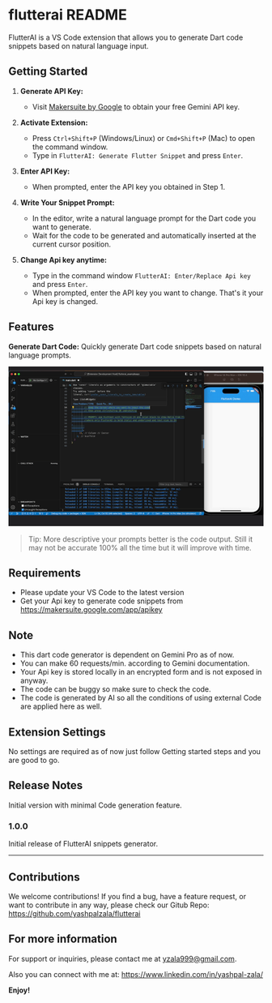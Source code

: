 # flutterai README

FlutterAI is a VS Code extension that allows you to generate Dart code snippets based on natural language input. 



## Getting Started

1. **Generate API Key:**
   - Visit [Makersuite by Google](https://makersuite.google.com/) to obtain your free Gemini API key.

2. **Activate Extension:**
   - Press `Ctrl+Shift+P` (Windows/Linux) or `Cmd+Shift+P` (Mac) to open the command window.
   - Type in `FlutterAI: Generate Flutter Snippet` and press `Enter`.

3. **Enter API Key:**
   - When prompted, enter the API key you obtained in Step 1.

4. **Write Your Snippet Prompt:**
   - In the editor, write a natural language prompt for the Dart code you want to generate.
   - Wait for the code to be generated and automatically inserted at the current cursor position.

5. **Change Api key anytime:**
   - Type in the command window `FlutterAI: Enter/Replace Api key` and press `Enter`.
   - When prompted, enter the API key you want to change. That's it your Api key is changed.
   



## Features

**Generate Dart Code:** Quickly generate Dart code snippets based on natural language prompts.

![feature X](./flutterai_richtext_tuts.gif)

> Tip: More descriptive your prompts better is the code output. 
Still it may not be accurate 100% all the time but it will improve with time.

## Requirements

 - Please update your VS Code to the latest version
 - Get your Api key to generate code snippets from https://makersuite.google.com/app/apikey

## Note
- This dart code generator is dependent on Gemini Pro as of now. 
- You can make 60 requests/min. according to Gemini documentation.
- Your Api key is stored locally in an encrypted form and is not exposed in anyway. 
- The code can be buggy so make sure to check the code.
- The code is generated by AI so all the conditions of using external Code are applied here as well.

## Extension Settings

No settings are required as of now just follow Getting started steps and you are good to go.

## Release Notes

Initial version with minimal Code generation feature.

### 1.0.0

Initial release of FlutterAI snippets generator.



---

## Contributions

We welcome contributions! If you find a bug, have a feature request, or want to contribute in any way, please check our Gitub Repo: https://github.com/yashpalzala/flutterai

## For more information

For support or inquiries, please contact me at yzala999@gmail.com.

Also you can connect with me at: https://www.linkedin.com/in/yashpal-zala/

**Enjoy!**

